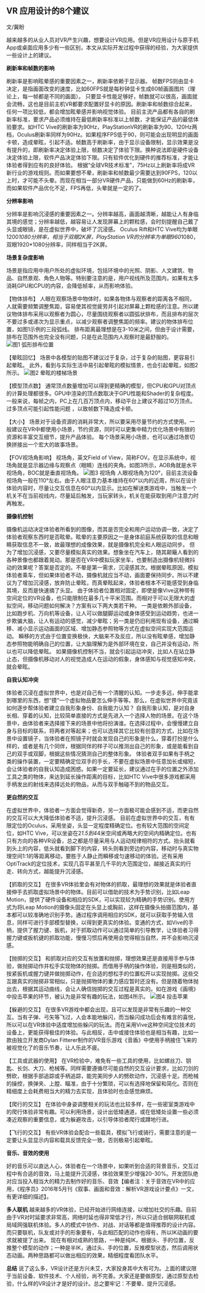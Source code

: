 ## VR 应用设计的8个建议

文/冀盼

越来越多的从业人员对VR产生兴趣，想要设计VR应用。但是VR应用设计与原手机App或桌面应用多少有一些区别，本文从实际开发过程中获得的经验，为大家提供一些设计上的建议。

<strong>刷新率和帧数的影响</strong>

刷新率是影响眩晕感的重要因素之一，刷新率依赖于显示器。
帧数FPS则由显卡决定，是指画面改变的速度，比如60FPS就是每秒钟显卡生成60帧画面图片（理论上，每一帧都是不同的画面）。
只要显卡性能足够好，帧数就可以很高，画面就会流畅，这也是目前主机VR都要求配置好显卡的原因。刷新率和帧数综合起来，任何一项比较低，都会增加眩晕感并影响视觉体验。
目前主流产品都有各自的刷新率标准，要求产品必须维持在最低刷新率标准以上帧数，才能保证产品的最低体验要求。如HTC Vive的刷新率为90Hz，PlayStationVR的刷新率为90、120Hz两档，Oculus刷新率同样为90Hz。如果程序FPS低于90，则可能会出现明显的画面卡顿，造成晕眩，引起不适。帧数高于刷新率，由于显示设备限制，显示效果是没有提升的，即刷新率决定体验上限，帧数决定了体验下限。换种说法即是硬件设备决定体验上限，软件产品决定体验下限。只有软件优化到硬件的推荐标准，才能让体验者得到应有的良好体验。
根据“全球VR技术标准”，75Hz以上刷新率将成VR新行业的游戏规则。而如果要想不晕，刷新率和帧数最少需要达到90FPS，120以上时，才可能不头晕。而现在相当一部分VR硬件产品，只能做到60Hz的刷新率，而如果软件产品优化不足，FPS再低，头晕就是一定的了。

<strong>分辨率影响</strong>

分辨率是影响沉浸感的重要因素之一。分辨率越高，画面越清晰，越能让人有身临其境的感觉；分辨率越低，越容易让人发现屏幕上的颗粒感，会时刻提醒自己戴了头显或眼镜，是在虚拟世界中，破坏了沉浸感。
Oculus Rift和HTC Vive均为单眼1200*1080分辨率，相当于双眼2K屏，PlayStation VR的分辨率为单眼960*1080，双眼1920*1080分辨率，同样相当于2K屏。

<strong>场景复杂度影响</strong>

场景是指应用中用户所处的虚拟环境，包括环境中的光照、阴影、人文建筑、物品、自然景观、角色人物等。特别要注意的是，用户视线所及范围内，如果有太多消耗GPU和CPU的内容，会降低帧率，从而影响体验。

【物体排布】
人眼在观察场景中物体时，如果各物体与观察者的距离各不相同，人就需要频繁调整焦距，容易使其视觉疲劳并引起对屏幕上颗粒感的注意。所以建议物体排布采用以观察者为圆心，尽量围绕观察者以圆弧状排布，而且排布的层次不要过多或递次为显示重点，以减少观察者调整焦距的频率。建议的物体排布位置，如图1示例的三段弧线。
排布距离最理想是在3-10米之间，但由于设计需要，排布在范围外也完全没有问题，只是在此范围内人观察时是最舒服的。
<img src="http://ipad-cms.csdn.net/cms/attachment/201608/57a00d330d532.png" alt="图1  弧形排布位置" title="图1  弧形排布位置" />

【晕眩回忆】
场景中各模型的贴图不建议过于复杂，过于复杂的贴图，更容易引起晕眩。
此外，看到与实际生活中易引起晕眩的模拟情景，也会引起晕眩，如图2所示。
<img src="http://ipad-cms.csdn.net/cms/attachment/201608/57a00d59cfd3f.png" alt="图2  晕眩的楼梯场景" title="图2  晕眩的楼梯场景" />

【模型顶点数】
通常顶点数量增加可以得到更精确的模型，但CPU和GPU对顶点的计算处理都很多。GPU中渲染的顶点数取决于GPU性能和Shader的复杂程度。一般来说，每帧之内，PC上在几百万顶点内，移动平台上建议不超过10万顶点。过多顶点可能引起性能问题 ，以致帧数下降造成卡顿。

【大小】
场景对于设备资源的消耗非常大，所以要采用尽量节约的方式使用。一般建议在VR中都使用小场景，节约资源，同时可以更集中精力优化场景中有限的资源和丰富交互细节，提升产品体验。
每个场景采用小场景，也可以通过场景切换拼接出一个宏大的故事场景。

【FOV视场角影响】
视场角，英文Field of View，简称FOV。在显示系统中，视场角就是显示器边缘与观察点（眼睛）连线的夹角。如图3所示，AOB角就是水平视场角，BOC就是垂直视场角。
<img src="http://ipad-cms.csdn.net/cms/attachment/201608/57a00d9f75c52.png" alt="图3  视场角" title="图3  视场角" />
人眼视场角为120°，目前主流设备视场角一般在110°左右。由于人眼注意力基本维持在60°以内的近周，所以在设计体验内容时，尽量让交互信息在60°以内显示。比如在解谜类游戏中，当触发一个机关不在当前视线内，尽量延后触发，当玩家转头，机关在能获取到用户注意力时再触发。

<strong>摄像机控制</strong>

摄像机运动决定体验者所看到的图像，而其是否完全和用户运动协调一致，决定了体验者观察东西时是否眩晕。眩晕的主要原因之一是身体前庭系统获取的信息和眼睛获取信息不一致，故最理想的成像效果，就是摄像机完全和人眼运动同步。
但为了增加沉浸感，又要尽量模拟真实的效果。想象坐在汽车上，随其颠簸人看到的各种景像也都跟着晃动。那是否在VR中模拟玩家坐车，也要制造出摄像机轻微抖动的效果呢？答案是否定的。不晕是第一需求，沉浸感其次。根据晕眩原因，模拟体验者乘车，但如果体验者不动，摄像机就应当不动，画面要保持同步。所以不建议为了增加沉浸感，放弃防止晕眩，而真晕眩起来，体验者根本不可能感受到身临其境，反而是快速摘了头显。
由于体验者位置相对固定，即使是像Vive这种带有空间定位的VR设备，也只能限制在最多几十平米范围。而相对于可以无限大的虚拟空间，移动问题如何解决？方案有以下两大类若干种。
一类是依赖外部设备，比如跑步机、万向机等设备，让人可以做腿脚运动或身体感受到运动趋势，也进一步欺骗大脑，让人有运动的感觉，减少晕眩；另一类是仍旧利用现有设备，通过瞬移、减小显示运动画面的区域、增加静态参照物等方式在虚拟空间实现大范围运动。
瞬移的方式由于位置变换极快，大脑来不及反应，所以没有眩晕感，增加静态参照物能明确自己的位置，让大脑理解为是外部环境在变，自己并没有运动，所以也可以降低晕眩。
如果摄像机控制不当，就会引起运动冲突，比如人在站立静止态，但摄像机移动对人的视觉造成人在运动的假象，身体感知与视觉感知冲突，就会晕眩。

<strong>自我认知冲突</strong>

体验者沉浸在虚拟世界中，也是对自己有一个清醒的认知。一步走多远，伸手能拿到哪里的东西，想“摸”一个虚拟物品要怎么伸手等等。那么，在虚拟世界中究竟该如何逐步帮体验者建立自我形象身份、自我能力认知？
自我形象认知，是对自身长相、穿着的认知，比较简单直接的方式是先进入一个选择人物的场景。在这个场景中，由体验者来选择接下来的场景中他将扮演谁。在选择过程中，会慢慢建立自身与目标的联系，将两者对等起来；也可以选择其它比较有创意的方式，比如在场景中设置镜子，当体验者在照镜子时就会发现自己的形象是什么，穿着打扮是什么样的，或者是有几个同伴，根据同伴的样子可以推测出自己的形象，或是能看到自己的双手或双脚，根据这些情况猜测自己的整体形象。
体验者双手如果有手柄之类的操作装置，一定要精确定位双手的手长，不要在虚拟场景中任意加长或缩短，会让体验者的自我认知造成困惑。如果一定要延长，建议通过在手的位置之外添加工具之类的物体，来达到延长操作距离的目标，比如HTC Vive中很多游戏都采用手柄发出的射线来选择远处的物品，从而与双手触碰不到的物品交互。

<strong>更自然的交互</strong>

在虚拟世界中，体验者一方面会觉得新奇，另一方面极可能会感到不适，而更自然的交互可以大大降低体验者不适，提升沉浸感。
目前在虚拟世界中的交互，有有限定位的Oculus，采用坐姿，头显一定程度精确定位。也有较大范围的空间定位，如HTC Vive，可以坐姿在2*1.5到4*4米空间或再略大的空间内精确定位。也有只有方向的各种VR设备，总之都是尽量采用与人运动规律相符的方式。抬头就看到头上的内容，低头就看到脚下的内容，转头则看到旁边的内容，移动时与真实物理空间1:1的等距离移动，要胜于人静止而瞬移或匀速移动的体验。还有采用OptiTrack的定位技术，实现几百平甚至几千平的大范围定位，越接近真实的行走、转向方式，越能提升沉浸感。

【抓取的交互】
在很多VR体验里会有对物体的抓取，最理想的效果就是体验者直接伸手去抓取虚拟场景中的物体。目前可以借助的技术为手势识别，比如Leap Motion，提供了硬件设备和相应的SDK，可以实现较为精确的手势识别。使用方式为将Leap Motion的摄像头固定在头显上或胸前，这样在摄像头拍摄范围内，基本都可以较准确地识别手势。通过程序调用相应的SDK，就可以获取手势输入信息，同样可进行手部模型替换，以得到更真实的体验。变通的方式，如Vive的手柄，提供了握力键、扳机，对于抓取动作可以通过简单的引导教学，让体验者习得握力键或扳机键的抓取功能，慢慢习惯后再使用会觉得相当自然，并不会影响沉浸感。

【抛掷的交互】
和抓取对应的交互有放置和抛掷，理想效果还是直接用手参与体验，做抛掷动作并松手实现物体的抛掷。而借用手柄的操作体验，则是相类似的，按紧扳机或握力键并做抛掷动作，在合适的想松手的位置松开以实现抛掷。这些交互跟真实的抛掷非常相似，只是抛掷物体的重力感应暂时还没有。但是随着物体抛出去，根据其运动曲线，会让人确信抛掷的交互过程是真实的。如在游戏《画境》中投击苹果的环节，被认为是非常有趣的玩法，如图4所示。
<img src="http://ipad-cms.csdn.net/cms/attachment/201608/57a00e2b75a07.png" alt="图4  投击苹果" title="图4  投击苹果" />

【躲避的交互】
在很多VR游戏中都会出现，且可以发现是非常有乐趣的一种交互。当有子弹、弓矢等飞过，人会本能地躲闪，而当躲闪成功后会有难言的喜悦，所以可以在VR体验中适度增加些躲闪的玩法。而在采用Vive这种空间定位技术的设备上，更能获得极佳的体验。与此相反，击中或接住体验也是相当有趣，比如一款由独立开发商Dylan Fitterer制作的VR音乐游戏《音盾》中使用手柄接住飞来的被视觉化了的音乐节奏，让人乐此不疲。

【工具或武器的使用】
在VR检验中，难免有一些工具的使用，比如螺丝刀、钥匙、长剑、大刀、枪械等。同样需要遵循尽可能自然的交互设计要求，比如刀剑的劈砍，根据手部追踪或手柄追踪，能完美同步人的劈砍动作，沉浸感十足。而枪械的操控，换弹夹、上膛、瞄准，由于十分繁琐，可以有选择地保留和简化。否则在精细度上会耗费相当大的精力去实现，且体验时也会感觉麻烦。

【爬行的交互】
在体验中身姿调整相关的玩法也比较多样，在一些密室类游戏中的爬行体验非常有趣。可以利用场景，设计出低矮通道，或在低矮处设置一些必须凑近观察的重要信息，或为躲避攻击，以引导体验者爬行或蹲地行进。

【飞行的交互】
有些VR体验会配合一些载具，模拟飞行或骑行，需要注意的是一定要让头显显示内容和载具反馈完全一致，否则极易引起晕眩。

<strong>音乐、音效的使用</strong>

好的音乐可以直达人心，体验者在一个场景中，如果听到合适的背景音乐，交互过程中有合适的音效，马上能提升沉浸感，体验效果至少增强20-30%。开发团队绝对应当投入相当大的精力去制作好的音乐、音效【编者注：关于音效在VR中的应用，《程序员》2016年5月刊《叙事、画面和音效：解析VR游戏设计要点》一文，有更详细的描述】。

<strong>多人联机</strong>
越来越多的VR体验，已经开始进行网络连接，以增加社交的乐趣。目前由于VR对时延要求非常高，网络时延也得非常低才行，所以只适合弱联网联机或局域网强联机体验。多人的模式中协作、对战、对话等都是值得推荐的设计内容。而只要联机，队友或对手的形象要有，与此相匹配的动作也得有，所以IK动画的要求就被提了出来。
现在有相对成熟的思路，一种是纯IK，根据头、手的位置，反推整个模型的动作；一种是半IK，通过头、手的位置，反推模型状态，然后调用状态动画。两种思路都可以做出相应的效果，精细程度看团队水平。

<strong>总结</strong>
说了这么多，VR设计还是方兴未艾，大家投身其中大有可为。上面的建议限于当前设备、软件技术、个人经验，尚不完善。大家还是要做原型，通过原型去检验，什么样的VR设计才是好的设计。总之要牢记：不要晕、提升沉浸感。 
<img src="http://ipad-cms.csdn.net/cms/attachment/201608/57a00ec805ac6.jpg" alt="" title="" />